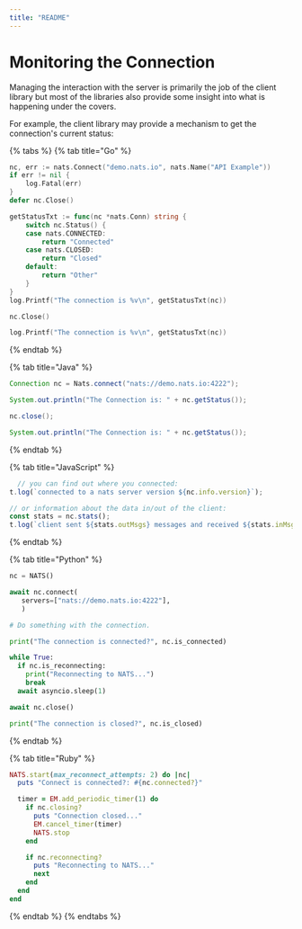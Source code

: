 ```yaml
---
title: "README"
---
```

# Monitoring the Connection

Managing the interaction with the server is primarily the job of the client library but most of the libraries also provide some insight into what is happening under the covers.

For example, the client library may provide a mechanism to get the connection's current status:

{% tabs %}
{% tab title="Go" %}
```go
nc, err := nats.Connect("demo.nats.io", nats.Name("API Example"))
if err != nil {
    log.Fatal(err)
}
defer nc.Close()

getStatusTxt := func(nc *nats.Conn) string {
    switch nc.Status() {
    case nats.CONNECTED:
        return "Connected"
    case nats.CLOSED:
        return "Closed"
    default:
        return "Other"
    }
}
log.Printf("The connection is %v\n", getStatusTxt(nc))

nc.Close()

log.Printf("The connection is %v\n", getStatusTxt(nc))
```
{% endtab %}

{% tab title="Java" %}
```java
Connection nc = Nats.connect("nats://demo.nats.io:4222");

System.out.println("The Connection is: " + nc.getStatus());

nc.close();

System.out.println("The Connection is: " + nc.getStatus());
```
{% endtab %}

{% tab title="JavaScript" %}
```javascript
  // you can find out where you connected:
t.log(`connected to a nats server version ${nc.info.version}`);

// or information about the data in/out of the client:
const stats = nc.stats();
t.log(`client sent ${stats.outMsgs} messages and received ${stats.inMsgs}`);
```
{% endtab %}

{% tab title="Python" %}
```python
nc = NATS()

await nc.connect(
   servers=["nats://demo.nats.io:4222"],
   )

# Do something with the connection.

print("The connection is connected?", nc.is_connected)

while True:
  if nc.is_reconnecting:
    print("Reconnecting to NATS...")
    break
  await asyncio.sleep(1)

await nc.close()

print("The connection is closed?", nc.is_closed)
```
{% endtab %}

{% tab title="Ruby" %}
```ruby
NATS.start(max_reconnect_attempts: 2) do |nc|
  puts "Connect is connected?: #{nc.connected?}"

  timer = EM.add_periodic_timer(1) do
    if nc.closing?
      puts "Connection closed..."
      EM.cancel_timer(timer)
      NATS.stop
    end

    if nc.reconnecting?
      puts "Reconnecting to NATS..."
      next
    end
  end
end
```
{% endtab %}
{% endtabs %}

